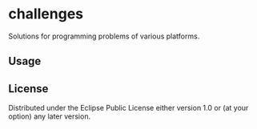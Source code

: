 # challenges

Solutions for programming problems of various platforms.

## Usage

## License

Distributed under the Eclipse Public License either version 1.0 or (at
your option) any later version.
